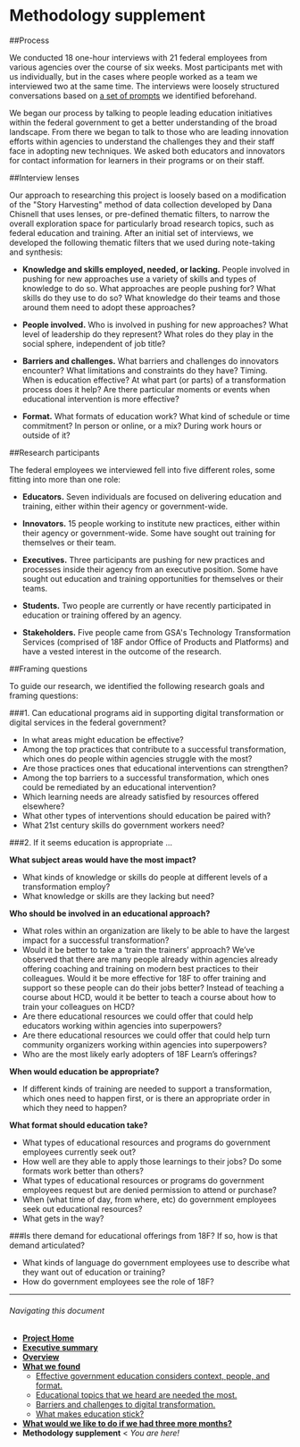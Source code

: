 # Methodology supplement

##Process

We conducted 18 one-hour interviews with 21 federal employees from various agencies over the course of six weeks. Most participants met with us individually, but in the cases where people worked as a team we interviewed two at the same time. The interviews were loosely structured conversations based on [a set of prompts](https://github.com/18F/18f-education-discovery/blob/master/conversation-guide.md) we identified beforehand.

We began our process by talking to people leading education initiatives within the federal government to get a better understanding of the broad landscape. From there we began to talk to those who are leading innovation efforts within agencies to understand the challenges they and their staff face in adopting new techniques. We asked both educators and innovators for contact information for learners in their programs or on their staff. 

##Interview lenses

Our approach to researching this project is loosely based on a modification of the "Story Harvesting" method of data collection developed by Dana Chisnell that uses lenses, or pre-defined thematic filters, to narrow the overall exploration space for particularly broad research topics, such as federal education and training. After an initial set of interviews, we developed the following thematic filters that we used during note-taking and synthesis: 

- **Knowledge and skills employed, needed, or lacking.** People involved in pushing for new approaches use a variety of skills and types of knowledge to do so. What approaches are people pushing for? What skills do they use to do so? What knowledge do their teams and those around them need to adopt these approaches?

- **People involved.** Who is involved in pushing for new approaches? What level of leadership do they represent? What roles do they play in the social sphere, independent of job title?

- **Barriers and challenges.** What barriers and challenges do innovators encounter? What limitations and constraints do they have?
Timing. When is education effective? At what part (or parts) of a transformation process does it help? Are there particular moments or events when educational intervention is more effective?

- **Format.** What formats of education work? What kind of schedule or time commitment? In person or online, or a mix? During work hours or outside of it?

##Research participants

The federal employees we interviewed fell into five different roles, some fitting into more than one role: 

- **Educators.** Seven individuals are focused on delivering education and training, either within their agency or government-wide.

- **Innovators.** 15 people working to institute new practices, either within their agency or government-wide. Some have sought out training for themselves or their team. 

- **Executives.** Three participants are pushing for new practices and processes inside their agency from an executive position. Some have sought out education and training opportunities for themselves or their teams.

- **Students.** Two people are currently or have recently participated in education or training offered by an agency.

- **Stakeholders.** Five people came from GSA's Technology Transformation Services (comprised of 18F andor Office of Products and Platforms) and have a vested interest in the outcome of the research.

##Framing questions

To guide our research, we identified the following research goals and framing questions:

###1. Can educational programs aid in supporting digital transformation or digital services in the federal government? 
 - In what areas might education be effective?
 - Among the top practices that contribute to a successful transformation, which ones do people within agencies struggle with the most? 
 - Are those practices ones that educational interventions can strengthen? 
 - Among the top barriers to a successful transformation, which ones could be remediated by an educational intervention?
 -  Which learning needs are already satisfied by resources offered elsewhere? 
 - What other types of interventions should education be paired with? 
 - What 21st century skills do government workers need? 

###2. If it seems education is appropriate … 

**What subject areas would have the most impact?** 
  - What kinds of knowledge or skills do people at different levels of a transformation employ? 
  - What knowledge or skills are they lacking but need?

**Who should be involved in an educational approach?** 
  - What roles within an organization are likely to be able to have the largest impact for a successful transformation? 
  - Would it be better to take a ‘train the trainers’ approach? We’ve observed that there are many people already within agencies already offering coaching and training on modern best practices to their colleagues. Would it be more effective for 18F to offer training and support so these people can do their jobs better? Instead of teaching a course about HCD, would it be better to teach a course about how to train your colleagues on HCD? 
  - Are there educational resources we could offer that could help educators working within agencies into superpowers? 
  - Are there educational resources we could offer that could help turn community organizers working within agencies into superpowers? 
  - Who are the most likely early adopters of 18F Learn’s offerings? 

**When would education be appropriate?** 
  - If different kinds of training are needed to support a transformation, which ones need to happen first, or is there an appropriate order in which they need to happen?

**What format should education take?** 
  - What types of educational resources and programs do government employees currently seek out? 
  - How well are they able to apply those learnings to their jobs? Do some formats work better than others? 
  - What types of educational resources or programs do government employees request but are denied permission to attend or purchase? 
  - When (what time of day, from where, etc) do government employees seek out educational resources? 
  - What gets in the way? 

###Is there demand for educational offerings from 18F? If so, how is that demand articulated? 
  - What kinds of language do government employees use to describe what they want out of education or training?
  - How do government employees see the role of 18F? 

* * *

###### Navigating this document

- **[Project Home](https://github.com/18F/18f-education-discovery/blob/master/README.md)**
- **[Executive summary](https://github.com/18F/18f-education-discovery/blob/master/executive_summary.md)** 
- **[Overview](https://github.com/18F/18f-education-discovery/blob/master/overview.md)**
- **[What we found](https://github.com/18F/18f-education-discovery/blob/master/what_we_found.md)**
  - [Effective government education considers context, people, and format.](https://github.com/18F/18f-education-discovery/blob/master/context_people_format.md) 
  - [Educational topics that we heard are needed the most.](https://github.com/18F/18f-education-discovery/blob/master/topics.md) 
  - [Barriers and challenges to digital transformation.](https://github.com/18F/18f-education-discovery/blob/master/barriers_challenges.md) 
  - [What makes education stick?](https://github.com/18F/18f-education-discovery/blob/master/education_sticks.md) 
- **[What would we like to do if we had three more months?](https://github.com/18F/18f-education-discovery/blob/master/three_months.md)**
- **Methodology supplement** < _You are here!_

